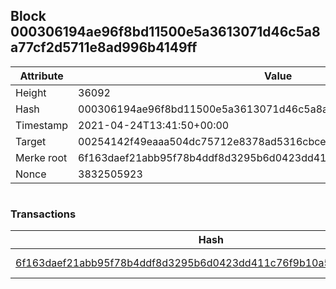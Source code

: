 ## Block 000306194ae96f8bd11500e5a3613071d46c5a8a77cf2d5711e8ad996b4149ff

Attribute | Value
--- | ---
Height | 36092
Hash | 000306194ae96f8bd11500e5a3613071d46c5a8a77cf2d5711e8ad996b4149ff
Timestamp | 2021-04-24T13:41:50+00:00
Target | 00254142f49eaaa504dc75712e8378ad5316cbcead634704b3734b6271167cc4
Merke root | 6f163daef21abb95f78b4ddf8d3295b6d0423dd411c76f9b10a584c739350c68
Nonce | 3832505923

```

```

### Transactions

Hash | Amount
--- | ---
[6f163daef21abb95f78b4ddf8d3295b6d0423dd411c76f9b10a584c739350c68](6f163daef21abb95f78b4ddf8d3295b6d0423dd411c76f9b10a584c739350c68.md) | 10.00000000 SKEPTI 
